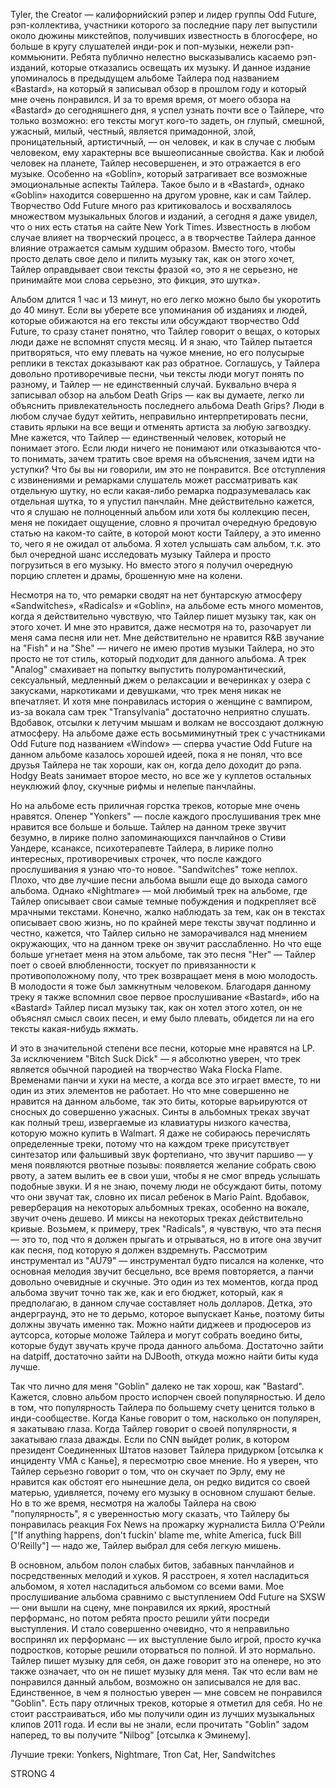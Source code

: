Tyler, the Creator — калифорнийский рэпер и лидер группы Odd Future, рэп-коллектива, участники которого за последние пару лет выпустили около дюжины микстейпов, получивших известность в блогосфере, но больше в кругу слушателей инди-рок и поп-музыки, нежели рэп-коммьюнити. Ребята публично нелестно высказывались касаемо рэп-изданий, которые отказались освещать их музыку. И данное издание упоминалось в предыдущем альбоме Тайлера под названием «Bastard», на который я записывал обзор в прошлом году и который мне очень понравился. И за то время время, от моего обзора на «Bastard» до сегодняшнего дня, я успел узнать почти все о Тайлере, что только возможно: его тексты могут кого-то задеть, он глупый, смешной, ужасный, милый, честный, является примадонной, злой, проницательный, артистичный, — он человек, и как в случае с любым человеком, ему характерны все вышеописанные свойства. Как и любой человек на планете, Тайлер несовершенен, и это отражается в его музыке. Особенно на «Goblin», который затрагивает все возможные эмоциональные аспекты Тайлера. Такое было и в «Bastard», однако «Goblin» находится совершенно на другом уровне, как и сам Тайлер. Творчество Odd Future много раз критиковалось и восхвалялось множеством музыкальных блогов и изданий, а сегодня я даже увидел, что о них есть статья на сайте New York Times. Известность в любом случае влияет на творческий процесс, а в творчестве Тайлера данное влияние отражается самым худшим образом. Вместо того, чтобы просто делать свое дело и пилить музыку так, как он этого хочет, Тайлер оправдывает свои тексты фразой «о, это я не серьезно, не принимайте мои слова серьезно, это фикция, это шутка».

Альбом длится 1 час и 13 минут, но его легко можно было бы укоротить до 40 минут. Если вы уберете все упоминания об изданиях и людей, которые обижаются на его тексты или обсуждают творчество Odd Future, то сразу станет понятно, что Тайлер говорит о вещах, о которых люди даже не вспомнят спустя месяц. И я знаю, что Тайлер пытается притворяться, что ему плевать на чужое мнение, но его полусырые реплики в текстах доказывают как раз обратное. Соглашусь, у Тайлера довольно противоречивые песни, чьи тексты люди могут понять по разному, и Тайлер — не единственный случай. Буквально вчера я записывал обзор на альбом Death Grips — как вы думаете, легко ли объяснить привлекательность последнего альбома Death Grips? Люди в любом случае будут хейтить, неправильно интерпретировать песни, ставить ярлыки на все вещи и отменять артиста за любую загвоздку. Мне кажется, что Тайлер — единственный человек, который не понимает этого. Если люди ничего не понимают или отказываются что-то понимать, зачем тратить свое время на объяснения, зачем идти на уступки? Что бы вы ни говорили, им это не понравится. Все отступления с извинениями и ремарками слушатель может рассматривать как отдельную шутку, но если какая-либо ремарка подразумевалась как отдельная шутка, то я упустил панчлайн. Мне действительно кажется, что я слушаю не полноценный альбом или хотя бы коллекцию песен, меня не покидает ощущение, словно я прочитал очередную бредовую статью на каком-то сайте, в которой моют кости Тайлеру, а это именно то, чего я не ожидал от альбома. Я хотел услышать сам альбом, т.к. это был очередной шанс исследовать музыку Тайлера и просто погрузиться в его музыку. Но вместо этого я получил очередную порцию сплетен и драмы, брошенную мне на колени.

Несмотря на то, что ремарки сводят на нет бунтарскую атмосферу «Sandwitches», «Radicals» и «Goblin», на альбоме есть много моментов, когда я действительно чувствую, что Тайлер пишет музыку так, как он этого хочет. И мне это нравится, даже несмотря на то, разочарует ли меня сама песня или нет. Мне действительно не нравится R&B звучание на "Fish" и на "She" — ничего не имею против музыки Тайлера, но это просто не тот стиль, который подходит для данного альбома. А трек "Analog" смахивает на попытку выпустить полуромантический, сексуальный, медленный джем о релаксации и вечеринках у озера с закусками, наркотиками и девушками, что трек меня никак не впечатляет. И хотя мне понравилась история о женщине с вампиром, из-за вокала сам трек "Transylvania" достаточно неприятно слушать. Вдобавок, отсылки к летучим мышам и волкам не воссоздают должную атмосферу. На альбоме даже есть восьмиминутный трек с участниками Odd Future под названием «Window» — сперва участие Odd Future на данном альбоме казалось хорошей идеей, пока я не понял, что все друзья Тайлера не так хороши, как он, когда дело доходит до рэпа. Hodgy Beats занимает второе место, но все же у куплетов остальных неуклюжий флоу, скучные рифмы и нелепые панчлайны.

Но на альбоме есть приличная горстка треков, которые мне очень нравятся. Опенер "Yonkers" — после каждого прослушивания трек мне нравится все больше и больше. Тайлер на данном треке звучит безумно, в лирике полно запоминающихся панчлайнов о Стиви Уандере, ксанаксе, психотерапевте Тайлера, в лирике полно интересных, противоречивых строчек, что после каждого прослушивания я узнаю что-то новое. "Sandwitches" тоже неплох. Плохо, что две лучшие песни альбома вышли еще до выхода самого альбома. Однако «Nightmare» — мой любимый трек на альбоме, где Тайлер описывает свои самые темные побуждения и подкрепляет всё мрачными текстами. Конечно, жалко наблюдать за тем, как он в текстах описывает свою жизнь, но по крайней мере тексты звучат подлинно и честно, кажется, что Тайлер сильно не заморачивался над мнением окружающих, что на данном треке он звучит расслабленно. Но что еще больше угнетает меня на этом альбоме, так это песня "Her" — Тайлер поет о своей влюбленности, тоскует по привязанности к противоположному полу, что трек возвращает меня в мою молодость. В молодости я тоже был замкнутным человеком. Благодаря данному треку я также вспомнил свое первое прослушивание «Bastard», ибо на «Bastard» Тайлер писал музыку так, как он хотел этого хотел, он не объяснял смысл своих песен, и ему было плевать, обидется ли на его тексты какая-нибудь яжмать.

И это в значительной степени все песни, которые мне нравятся на LP. За исключением "Bitch Suck Dick" — я абсолютно уверен, что трек является обычной пародией на творчество Waka Flocka Flame. Временами панчи и хуки на месте, а когда все это играет вместе, то ни один из этих элементов не работает. Но что мне совершенно не нравится на данном альбоме, так это биты, которые варьируются от сносных до совершенно ужасных. Синты в альбомных треках звучат как полный треш, извергаемые из клавиатуры низкого качества, которую можно купить в Walmart. Я даже не собираюсь перечислять определенные треки, потому что на каждом треке присутствует синтезатор или фальшивый звук фортепиано, что звучит паршиво — у меня появляются рвотные позывы: появляется желание собрать свою рвоту, а затем вылить ее в свои уши, чтобы я не смог впредь услышать подобные звуки. И я не знаю, почему люди не обсуждают биты, потому что они звучат так, словно их писал ребенок в Mario Paint. Вдобавок, реверберация на некоторых альбомных треках, особенно на вокале, звучит очень дешево. И миксы на некоторых треках действительно кривые. Возьмем, к примеру, трек "Radicals", я чувствую, что эта песня — это то, под что я должен прыгать и отрываться, но в итоге она звучит как песня, под которую я должен вздремнуть. Рассмотрим инструментал из "AU79" — инструментал будто писался на коленке, что основная мелодия звучит бесцельно, все время повторяется, а панчи довольно очевидные и скучные. Это один из тех моментов, когда прод альбома звучит точно так же, как и его бюджет, который, как я предполагаю, в данном случае составляет ноль долларов. Детка, это андерграунд, это не то дерьмо, которое выпускает Канье, поэтому биты должны звучать именно так. Можно найти диджеев и продюсеров из аутсорса, которые моложе Тайлера и могут собрать воедино биты, которые будут звучать круче прода данного альбома. Достаточно зайти на datpiff, достаточно зайти на DJBooth, откуда можно найти биты куда лучше.

Так что лично для меня "Goblin" далеко не так хорош, как "Bastard". Кажется, словно альбом просто испорчен своей популярностью. И дело в том, что популярность Тайлера по большему счету ценится только в инди-сообществе. Когда Канье говорит о том, насколько он популярен, я закатываю глаза. Когда Тайлер говорит о своей популярности, я закатываю глаза дважды. Если по CNN выйдет ролик, в котором президент Соединенных Штатов назовет Тайлера придурком [отсылка к инциденту VMA с Канье], я пересмотрю свое мнение. Но я уверен, что Тайлер серьезно говорит о том, что он скучает по Эрлу, ему не нравится как обстоят его нынешние дела, он редко видится со своей матерью, удивляется, почему его музыку в основном слушают белые. Но в то же время, несмотря на жалобы Тайлера на свою "популярность", я с уверенностью могу сказать, что Тайлеру бы понравилась реакция Fox News на прожарку журналиста Билла О'Рейли ["If anything happens, don't fuckin' blame me, white America, fuck Bill O'Reilly"] — надо же, Тайлер выбрал для себя легкую мишень.

В основном, альбом полон слабых битов, забавных панчлайнов и посредственных мелодий и хуков. Я расстроен, я хотел насладиться альбомом, я хотел насладиться альбомом со всеми вами. Мое прослушивание альбома сравнимо с выступлением Odd Future на SXSW — они вышли на сцену, мне понравился их яркий, яростный перформанс, но потом ребята просто решили уйти посреди выступления. И стало совершенно очевидно, что я неправильно воспринял их перформанс — их выступление было игрой, просто кучка подростков, которые решили оторваться по полной. И это нормально. Тайлер пишет музыку для себя, он даже говорит это на опенере, но это также означает, что он не пишет музыку для меня. Так что если вам не понравился данный альбом, возможно он записывался не для вас. Единственное, в чем я полностью уверен — мне совсем не понравился "Goblin". Есть пару отличных треков, которые я отметил для себя. Но не стоит расстраиваться, ибо мы получили один из лучших музыкальных клипов 2011 года. И если вы не знали, если прочитать "Goblin" задом наперед, то вы получите "Nilbog" [отсылка к Эминему].

Лучшие треки: Yonkers, Nightmare, Tron Cat, Her, Sandwitches

STRONG 4
